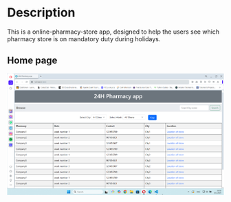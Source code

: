 # Description


This is a online-pharmacy-store app, designed to help the users see which pharmacy store is on mandatory duty during holidays. 

## Home page

![Alt text](https://raw.githubusercontent.com/OrdancheNedev/24H_Pharmacy-Flask/master/image1.png)


